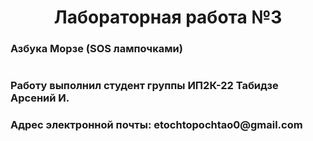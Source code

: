 <h1 align="center">Лабораторная работа №3</h1>
<h3>Азбука Морзе (SOS лампочками)</h3>
<h1/>
<h3>Работу выполнил студент группы ИП2К-22 Табидзе Арсений И.</h3>
<h3>Адрес электронной почты: etochtopochtao0@gmail.com</h3>
